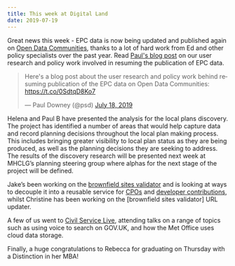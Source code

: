 ```yaml
---
title: This week at Digital Land
date: 2019-07-19
---
```


Great news this week - EPC data is now being updated and published again on [Open Data Communities](https://epc.opendatacommunities.org/), thanks to a lot of hard work from Ed and other policy specialists over the past year. Read [Paul's blog post](https://mhclgdigital.blog.gov.uk/2019/07/18/publishing-energy-performance-certificate-data/) on our user research and policy work involved in resuming the publication of EPC data.

<blockquote class="twitter-tweet" data-lang="en"><p lang="en" dir="ltr">Here&#39;s a blog post about the user research and policy work behind resuming publication of the EPC data on Open Data Communities: <a href="https://t.co/0SdtqD8Ko7">https://t.co/0SdtqD8Ko7</a></p>&mdash; Paul Downey (@psd) <a href="https://twitter.com/psd/status/1151775928902651907?ref_src=twsrc%5Etfw">July 18, 2019</a></blockquote>

Helena and Paul B have presented the analysis for the local plans discovery. The project has identified a number of areas that would help capture data and record planning decisions throughout the local plan making process. This includes bringing greater visibility to local plan status as they are being produced, as well as the planning decisions they are seeking to address. The results of the discovery research will be presented next week at MHCLG’s planning steering group where alphas for the next stage of the project will be defined.

Jake’s been working on the [brownfield sites validator](https://github.com/digital-land/validator-serverless) and is looking at ways to decouple it into a reusable service for [CPOs](/project/compulsory-purchase-orders/) and [developer contributions](/project/developer-contributions/), whilst Christine has been working on the [brownfield sites validator] URL updater. 

A few of us went to [Civil Service Live](https://www.civilservicelive.com/), attending talks on a range of topics such as using voice to search on GOV.UK, and how the Met Office uses cloud data storage.

Finally, a huge congratulations to Rebecca for graduating on Thursday with a Distinction in her MBA!
